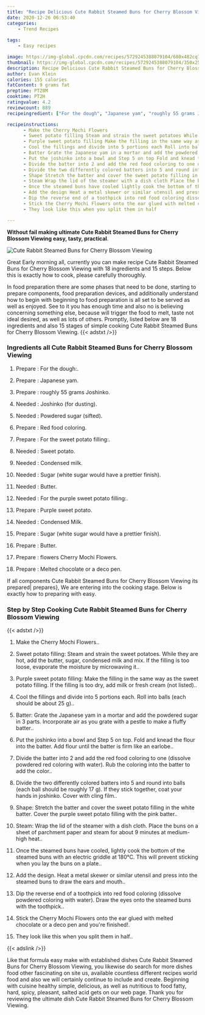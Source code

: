 ```yaml
---
title: "Recipe Delicious Cute Rabbit Steamed Buns for Cherry Blossom Viewing"
date: 2020-12-26 06:53:40
categories:
    - Trend Recipes
    
tags:
    - Easy recipes

image: https://img-global.cpcdn.com/recipes/5729245388079104/680x482cq70/cute-rabbit-steamed-buns-for-cherry-blossom-viewing-recipe-main-photo.jpg
thumbnail: https://img-global.cpcdn.com/recipes/5729245388079104/350x250cq70/cute-rabbit-steamed-buns-for-cherry-blossom-viewing-recipe-main-photo.jpg
description: Recipe Delicious Cute Rabbit Steamed Buns for Cherry Blossom Viewing with 18 ingredients and 15 stages of easy cooking.
author: Evan Klein
calories: 155 calories
fatContent: 9 grams fat
preptime: PT28M
cooktime: PT2H
ratingvalue: 4.2
reviewcount: 889
recipeingredient: ["For the dough", "Japanese yam", "roughly 55 grams Joshinko", "Joshinko for dusting", "Powdered sugar sifted", "Red food coloring", "For the sweet potato filling", "Sweet potato", "Condensed milk", "Sugar white sugar would have a prettier finish", "Butter", "For the purple sweet potato filling", "Purple sweet potato", "Condensed Milk", "Sugar white sugar would have a prettier finish", "Butter", "flowers Cherry Mochi Flowers", "Melted chocolate or a deco pen"]

recipeinstructions: 
      - Make the Cherry Mochi Flowers 
      - Sweet potato filling Steam and strain the sweet potatoes While they are hot add the butter sugar condensed milk and mix If the filling is too loose evaporate the moisture by microwaving it 
      - Purple sweet potato filling Make the filling in the same way as the sweet potato filling If the filling is too dry add milk or fresh cream not listed 
      - Cool the fillings and divide into 5 portions each Roll into balls each should be about 25 g 
      - Batter Grate the Japanese yam in a mortar and add the powdered sugar in 3 parts Incorporate air as you grate with a pestle to make a fluffy batter 
      - Put the joshinko into a bowl and Step 5 on top Fold and knead the flour into the batter Add flour until the batter is firm like an earlobe 
      - Divide the batter into 2 and add the red food coloring to one dissolve powdered red coloring with water Rub the coloring into the batter to add the color 
      - Divide the two differently colored batters into 5 and round into balls each ball should be roughly 17 g If they stick together coat your hands in joshinko Cover with cling film 
      - Shape Stretch the batter and cover the sweet potato filling in the white batter Cover the purple sweet potato filling with the pink batter 
      - Steam Wrap the lid of the steamer with a dish cloth Place the buns on a sheet of parchment paper and steam for about 9 minutes at mediumhigh heat 
      - Once the steamed buns have cooled lightly cook the bottom of the steamed buns with an electric griddle at 180C This will prevent sticking when you lay the buns on a plate 
      - Add the design Heat a metal skewer or similar utensil and press into the steamed buns to draw the ears and mouth 
      - Dip the reverse end of a toothpick into red food coloring dissolve powdered coloring with water Draw the eyes onto the steamed buns with the toothpick 
      - Stick the Cherry Mochi Flowers onto the ear glued with melted chocolate or a deco pen and youre finished 
      - They look like this when you split them in half

---
```




**Without fail making ultimate Cute Rabbit Steamed Buns for Cherry Blossom Viewing easy, tasty, practical**. 


![Cute Rabbit Steamed Buns for Cherry Blossom Viewing](https://img-global.cpcdn.com/recipes/5729245388079104/680x482cq70/cute-rabbit-steamed-buns-for-cherry-blossom-viewing-recipe-main-photo.jpg "Cute Rabbit Steamed Buns for Cherry Blossom Viewing")




Great Early morning all, currently you can make recipe Cute Rabbit Steamed Buns for Cherry Blossom Viewing with 18 ingredients and 15 steps. Below this is exactly how to cook, please carefully thoroughly.

In food preparation there are some phases that need to be done, starting to prepare components, food preparation devices, and additionally understand how to begin with beginning to food preparation is all set to be served as well as enjoyed. See to it you has enough time and also no is believing concerning something else, because will trigger the food to melt, taste not ideal desired, as well as lots of others. Promptly, listed below are 18 ingredients and also 15 stages of simple cooking Cute Rabbit Steamed Buns for Cherry Blossom Viewing.
{{< adstxt />}}

### Ingredients all Cute Rabbit Steamed Buns for Cherry Blossom Viewing


1. Prepare  : For the dough:.

1. Prepare  : Japanese yam.

1. Prepare  : roughly 55 grams Joshinko.

1. Needed  : Joshinko (for dusting).

1. Needed  : Powdered sugar (sifted).

1. Prepare  : Red food coloring.

1. Prepare  : For the sweet potato filling:.

1. Needed  : Sweet potato.

1. Needed  : Condensed milk.

1. Needed  : Sugar (white sugar would have a prettier finish).

1. Needed  : Butter.

1. Needed  : For the purple sweet potato filling:.

1. Prepare  : Purple sweet potato.

1. Needed  : Condensed Milk.

1. Prepare  : Sugar (white sugar would have a prettier finish).

1. Prepare  : Butter.

1. Prepare  : flowers Cherry Mochi Flowers.

1. Prepare  : Melted chocolate or a deco pen.



If all components Cute Rabbit Steamed Buns for Cherry Blossom Viewing its prepared| prepares}, We are entering into the cooking stage. Below is exactly how to preparing with easy.

### Step by Step Cooking Cute Rabbit Steamed Buns for Cherry Blossom Viewing

{{< adstxt />}}


1. Make the Cherry Mochi Flowers..



1. Sweet potato filling: Steam and strain the sweet potatoes. While they are hot, add the butter, sugar, condensed milk and mix. If the filling is too loose, evaporate the moisture by microwaving it..



1. Purple sweet potato filling: Make the filling in the same way as the sweet potato filling. If the filling is too dry, add milk or fresh cream (not listed)..



1. Cool the fillings and divide into 5 portions each. Roll into balls (each should be about 25 g)..



1. Batter: Grate the Japanese yam in a mortar and add the powdered sugar in 3 parts. Incorporate air as you grate with a pestle to make a fluffy batter..



1. Put the joshinko into a bowl and Step 5 on top. Fold and knead the flour into the batter. Add flour until the batter is firm like an earlobe..



1. Divide the batter into 2 and add the red food coloring to one (dissolve powdered red coloring with water). Rub the coloring into the batter to add the color..



1. Divide the two differently colored batters into 5 and round into balls (each ball should be roughly 17 g). If they stick together, coat your hands in joshinko. Cover with cling film..



1. Shape: Stretch the batter and cover the sweet potato filling in the white batter. Cover the purple sweet potato filling with the pink batter..



1. Steam: Wrap the lid of the steamer with a dish cloth. Place the buns on a sheet of parchment paper and steam for about 9 minutes at medium-high heat..



1. Once the steamed buns have cooled, lightly cook the bottom of the steamed buns with an electric griddle at 180°C. This will prevent sticking when you lay the buns on a plate..



1. Add the design. Heat a metal skewer or similar utensil and press into the steamed buns to draw the ears and mouth..



1. Dip the reverse end of a toothpick into red food coloring (dissolve powdered coloring with water). Draw the eyes onto the steamed buns with the toothpick..



1. Stick the Cherry Mochi Flowers onto the ear glued with melted chocolate or a deco pen and you&#39;re finished!.



1. They look like this when you split them in half..





{{< adslink />}}

Like that formula easy make with established dishes Cute Rabbit Steamed Buns for Cherry Blossom Viewing, you likewise do search for more dishes food other fascinating on site us, available countless different recipes world food and also we will certainly continue to include and create. Beginning with cuisine healthy simple, delicious, as well as nutritious to food fatty, hard, spicy, pleasant, salted acid gets on our web page. Thank you for reviewing the ultimate dish Cute Rabbit Steamed Buns for Cherry Blossom Viewing.

